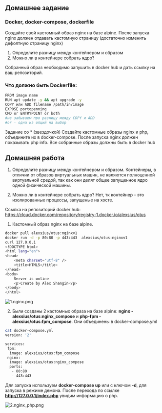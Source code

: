 ## Домашнее задание
### Docker, docker-compose, dockerfile

  Создайте свой кастомный образ nginx на базе alpine. После запуска nginx должен отдавать кастомную страницу (достаточно изменить дефолтную страницу nginx)
1. Определите разницу между контейнером и образом
2. Можно ли в контейнере собрать ядро?

  Собранный образ необходимо запушить в docker hub и дать ссылку на ваш репозиторий.

### Что должно быть Dockerfile:
```bash
FROM image name
RUN apt update -y && apt upgrade -y
COPY или ADD filename /path/in/image
EXPOSE portopenning
CMD or ENTRYPOINT or both
#не забываем про разницу между COPY и ADD
#or - одна из опций на выбор
```

Задание со * (звездочкой)
Создайте кастомные образы nginx и php, объедините их в docker-compose.
После запуска nginx должен показывать php info.
Все собранные образы должны быть в docker hub

## Домашняя работа

1. Определите разницу между контейнером и образом.
Контейнеры, в отличии от образов виртуальных машин, не являются полноценной виртуальной средой, так как они делят общее запущенное ядро одной физической машины.

2. Можно ли в контейнере собрать ядро?
Нет, тк контейнер - это изолированные процессы, запущеные на хосте.

  Ссылка на репозиторий docker hub: https://cloud.docker.com/repository/registry-1.docker.io/alexsius/otus

1. Кастомный образ nginx на базе alpine.
```bash
docker pull alexsius/otus:nginxv1
docker run -d -p 80:80 -p 443:443  alexsius/otus:nginxv1
curl 127.0.0.1
<!DOCTYPE html>
<html lang="en">
<head>
    <meta charset="utf-8" />
    <title>HTML5</title>
</head>
<body>
    Server is online
    <p>Create by Alex Shangin</p>
</body>
</html>
```
![1.nginx.png](https://github.com/alexshangin/otus/blob/master/lesson13/1.nginx.png)

2. Были созданы 2 кастомных образа на базе alpine: **nginx - alexsius/otus:nginx_compose** и **php-fpm -alexsius/otus:fpm_compose**. Они объединены в docker-compose.yml
```bash
cat docker-compose.yml 
version: '2'

services:
 fpm:
  image: alexsius/otus:fpm_compose
 nginx:
  image: alexsius/otus:nginx_compose
  ports:
   - 80:80
   - 443:443
```
  Для запуска используем **docker-compose up**  или с ключом **-d**, для запуска в режиме демона. После перехода по ссылке **http://127.0.0.1/index.php** увидим информацию о php.

![2.nginx_php.png](https://github.com/alexshangin/otus/blob/master/lesson13/2.nginx_php.png)
